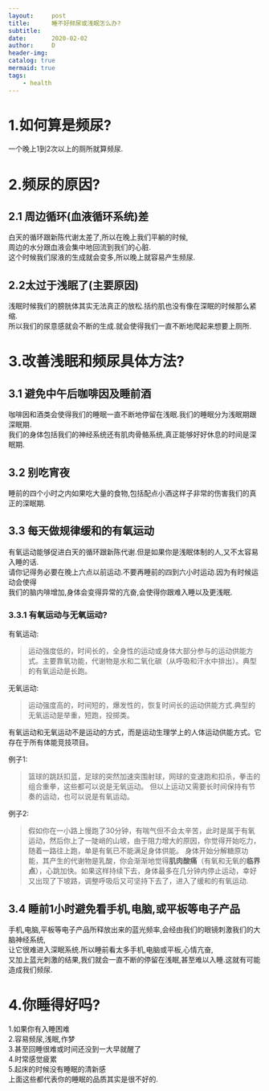 ```yaml
---
layout:     post
title:      睡不好频尿或浅眠怎么办?
subtitle:   
date:       2020-02-02
author:     D
header-img: 
catalog: true
mermaid: true
tags:
    - health
---
```

# 1.如何算是频尿?
一个晚上1到2次以上的厕所就算频尿.

# 2.频尿的原因?
## 2.1 周边循环(血液循环系统)差
白天的循环跟新陈代谢太差了,所以在晚上我们平躺的时候,<br>
周边的水分跟血液会集中地回流到我们的心脏.<br>
这个时候我们尿液的生成就会变多,所以晚上就容易产生频尿.<br>

## 2.2太过于浅眠了(主要原因)
浅眠时候我们的膀胱体其实无法真正的放松.括约肌也没有像在深眠的时候那么紧缩.<br>
所以我们的尿意感就会不断的生成.就会使得我们一直不断地爬起来想要上厕所.<br>

# 3.改善浅眠和频尿具体方法?
## 3.1 避免中午后咖啡因及睡前酒
咖啡因和酒类会使得我们的睡眠一直不断地停留在浅眠.我们的睡眠分为浅眠期跟深眠期.<br>
我们的身体包括我们的神经系统还有肌肉骨骼系统,真正能够好好休息的时间是深眠期.<br>

## 3.2 别吃宵夜
睡前的四个小时之内如果吃大量的食物,包括配点小酒这样子非常的伤害我们的真正的深眠期.<br>

## 3.3 每天做规律缓和的有氧运动
有氧运动能够促进白天的循环跟新陈代谢.但是如果你是浅眠体制的人,又不太容易入睡的话.<br>
请你记得务必要在晚上六点以前运动.不要再睡前的四到六小时运动.因为有时候运动会使得<br>
我们的脑内啡增加,身体会变得异常的亢奋,会使得你跟难入睡以及更浅眠.<br>

### 3.3.1 有氧运动与无氧运动?
有氧运动:
>运动强度低的，时间长的，全身性的运动或身体大部分参与的运动供能方式。主要靠氧功能，代谢物是水和二氧化碳（从呼吸和汗水中排出）。典型的有氧运动是长跑。

无氧运动:
>运动强度高的，时间短的，爆发性的，恢复时间长的运动供能方式.典型的无氧运动是举重，短跑，投掷类。

有氧运动和无氧运动不是运动的方式，而是运动生理学上的人体运动供能方式。它存在于所有体能竞技项目。

例子1:
>篮球的跳跃扣蓝，足球的突然加速突围射球，网球的变速跑和扣杀，拳击的组合重拳，这些都可以说是无氧运动。
但以上运动又需要长时间保持有节奏的运动，也可以说是有氧运动。

例子2:
>假如你在一小路上慢跑了30分钟，有喘气但不会太辛苦，此时是属于有氧运动，然后你上了一陡峭的山坡，由于阻力增大的原因，你觉得开始吃力，随着一路往上跑，单是有氧已不能满足身体供能。 身体开始分解糖原功能，其产生的代谢物是乳酸，你会渐渐地觉得**肌肉酸痛**（有氧和无氧的**临界点**），心跳加快。如果这样持续下去，身体最多在几分钟内停止运动，幸好又出现了下坡路，调整呼吸后又可坚持下去了，进入了缓和的有氧运动.

## 3.4 睡前1小时避免看手机,电脑,或平板等电子产品
手机,电脑,平板等电子产品所释放出来的蓝光频率,会经由我们的眼镜刺激我们的大脑神经系统,<br>
让它很难进入深眠系统.所以睡前看太多手机,电脑或平板,心情亢奋,<br>
又加上蓝光刺激的结果,我们就会一直不断的停留在浅眠,甚至难以入睡.这就有可能造成我们频尿.<br>

# 4.你睡得好吗?
1.如果你有入睡困难<br>
2.容易频尿,浅眠,作梦<br>
3.甚至回睡很难或时间还没到一大早就醒了<br>
4.时常感觉疲累<br>
5.起床的时候没有睡眠的清新感<br>
上面这些都代表你的睡眠的品质其实是很不好的.<br>
